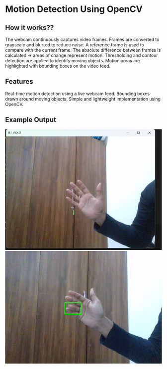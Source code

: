 # Motion Detection Using OpenCV

## How it works??

The webcam continuously captures video frames.
Frames are converted to grayscale and blurred to reduce noise.
A reference frame is used to compare with the current frame.
The absolute difference between frames is calculated → areas of change represent motion.
Thresholding and contour detection are applied to identify moving objects.
Motion areas are highlighted with bounding boxes on the video feed.

## Features
Real-time motion detection using a live webcam feed.
Bounding boxes drawn around moving objects.
Simple and lightweight implementation using OpenCV.

## Example Output
![NoMotion](md_1.png)
![Motion](md_2.png)
